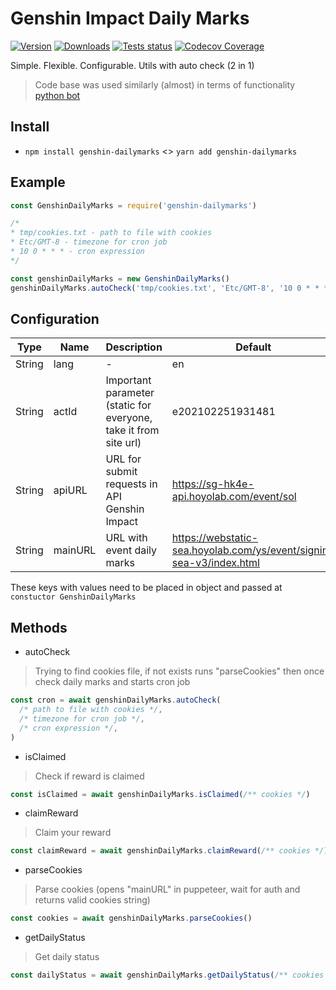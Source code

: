 # Genshin Impact Daily Marks

[![Version](https://img.shields.io/npm/v/genshin-dailymarks.svg)](https://www.npmjs.com/package/genshin-dailymarks)
[![Downloads](https://img.shields.io/npm/dt/genshin-dailymarks.svg)](https://www.npmjs.com/package/genshin-dailymarks)
[![Tests status](https://github.com/discordjs/discord.js/actions/workflows/test.yml/badge.svg)](https://github.com/leRisen/genshin-dailymarks/actions)
[![Codecov Coverage](https://img.shields.io/codecov/c/github/leRisen/genshin-dailymarks/coverage.svg)](https://codecov.io/gh/leRisen/genshin-dailymarks/)

Simple. Flexible. Configurable. Utils with auto check (2 in 1)

> Code base was used similarly (almost) in terms of functionality [python bot](https://github.com/darkGrimoire/hoyolab-daily-bot)

## Install

- `npm install genshin-dailymarks` <> `yarn add genshin-dailymarks`

## Example

```js
const GenshinDailyMarks = require('genshin-dailymarks')

/*
* tmp/cookies.txt - path to file with cookies
* Etc/GMT-8 - timezone for cron job
* 10 0 * * * - cron expression
*/

const genshinDailyMarks = new GenshinDailyMarks()
genshinDailyMarks.autoCheck('tmp/cookies.txt', 'Etc/GMT-8', '10 0 * * *')
```

## Configuration

| Type | Name | Description | Default
| --- | --- | --- | --- |
| String | lang | - | en |
| String | actId | Important parameter (static for everyone, take it from site url) | e202102251931481 |
| String | apiURL | URL for submit requests in API Genshin Impact | https://sg-hk4e-api.hoyolab.com/event/sol |
| String | mainURL | URL with event daily marks | https://webstatic-sea.hoyolab.com/ys/event/signin-sea-v3/index.html |

These keys with values need to be placed in object and passed at `constuctor GenshinDailyMarks`

## Methods

- autoCheck
> Trying to find cookies file, if not exists runs "parseCookies" then once check daily marks and starts cron job

```js
const cron = await genshinDailyMarks.autoCheck(
  /* path to file with cookies */,
  /* timezone for cron job */,
  /* cron expression */,
)
```

- isClaimed
> Check if reward is claimed

```js
const isClaimed = await genshinDailyMarks.isClaimed(/** cookies */)
```

- claimReward
> Claim your reward

```js
const claimReward = await genshinDailyMarks.claimReward(/** cookies */)
```

- parseCookies
> Parse cookies (opens "mainURL" in puppeteer, wait for auth and returns valid cookies string)

```js
const cookies = await genshinDailyMarks.parseCookies()
```

- getDailyStatus
> Get daily status

```js
const dailyStatus = await genshinDailyMarks.getDailyStatus(/** cookies **/)
```
